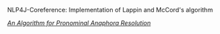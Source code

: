 NLP4J-Coreference: Implementation of Lappin and McCord's algorithm

[*An Algorithm for Pronominal Anaphora Resolution*](http://www.aclweb.org/anthology/J94-4002)
